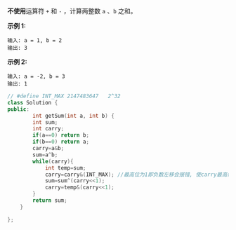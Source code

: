 **不使用**运算符 `+` 和 `-` ，计算两整数 `a` 、`b` 之和。

**示例 1:**

```
输入: a = 1, b = 2
输出: 3
```

**示例 2:**

```
输入: a = -2, b = 3
输出: 1
```



```c++
// #define INT_MAX 2147483647   2^32
class Solution {
public:
        int getSum(int a, int b) {
        int sum;
        int carry;
        if(a==0) return b;
        if(b==0) return a;
        carry=a&b;
        sum=a^b;
        while(carry){
            int temp=sum;
            carry=carry&(INT_MAX); //最高位为1即负数左移会报错, 使carry最高位永远为0
            sum=sum^(carry<<1);
            carry=temp&(carry<<1);
        }
        return sum;
    }

};
```

